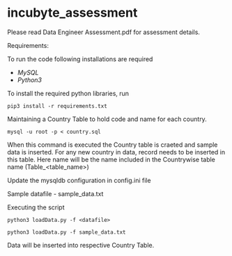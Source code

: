 # incubyte_assessment

Please read Data Engineer Assessment.pdf for assessment details.

Requirements:

To run the code following installations are required

- *MySQL*
- *Python3*

To install the required python libraries, run

    pip3 install -r requirements.txt
    
    
Maintaining a Country Table to hold code and name for each country.

    mysql -u root -p < country.sql
  

When this command is executed the Country table is craeted and sample data is inserted.
For any new country in data, record needs to be inserted in this table. Here name will be the name included in the Countrywise table name (Table_<table_name>)

Update the mysqldb configuration in config.ini file

Sample datafile - sample_data.txt

Executing the script

    python3 loadData.py -f <datafile>
    
    python3 loadData.py -f sample_data.txt
    
    
Data will be inserted into respective Country Table.
